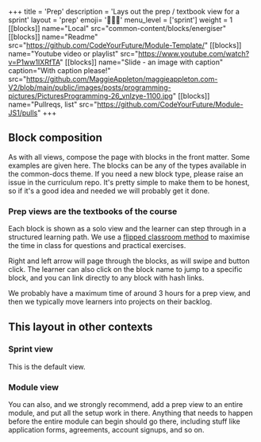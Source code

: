 +++
title = 'Prep'
description = 'Lays out the prep / textbook view for a sprint'
layout = 'prep'
emoji= '🧑🏾‍💻'
menu_level = ['sprint']
weight = 1
[[blocks]]
name="Local"
src="common-content/blocks/energiser"
[[blocks]]
name="Readme"
src="https://github.com/CodeYourFuture/Module-Template/"
[[blocks]]
name="Youtube video or playlist"
src="https://www.youtube.com/watch?v=P1ww1IXRfTA"
[[blocks]]
name="Slide - an image with caption"
caption="With caption please!"
src="https://github.com/MaggieAppleton/maggieappleton.com-V2/blob/main/public/images/posts/programming-pictures/PicturesProgramming-26_vnlzye-1100.jpg"
[[blocks]]
name="Pullreqs, list"
src="https://github.com/CodeYourFuture/Module-JS1/pulls"
+++

## Block composition

As with all views, compose the page with blocks in the front matter. Some examples are given here. The blocks can be any of the types available in the common-docs theme. If you need a new block type, please raise an issue in the curriculum repo. It's pretty simple to make them to be honest, so if it's a good idea and needed we will probably get it done.

### Prep views are the textbooks of the course

Each block is shown as a solo view and the learner can step through in a structured learning path. We use a [flipped classroom method](https://teachingcommons.stanford.edu/teaching-guides/blended-and-hybrid-teaching-guide/frameworks-blended-and-hybrid-teaching/flipped) to maximise the time in class for questions and practical exercises.

Right and left arrow will page through the blocks, as will swipe and button click. The learner can also click on the block name to jump to a specific block, and you can link directly to any block with hash links.

We probably have a maximum time of around 3 hours for a prep view, and then we typically move learners into projects on their backlog.

## This layout in other contexts

### Sprint view

This is the default view.

### Module view

You can also, and we strongly recommend, add a prep view to an entire module, and put all the setup work in there. Anything that needs to happen before the entire module can begin should go there, including stuff like application forms, agreements, account signups, and so on.
